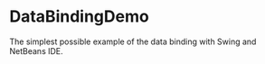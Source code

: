 DataBindingDemo
===============

The simplest possible example of the data binding with Swing and NetBeans IDE.
